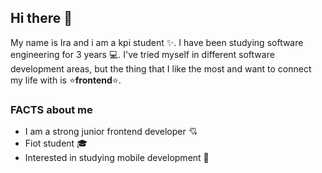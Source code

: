 ## Hi there 👋

My name is Ira and i am a kpi student :sparkles:. I have been studying software engineering for 3 years :computer:. I've tried myself in different software development areas, but the thing that I like the most and want to connect my life with is :star:**frontend**:star:.

### FACTS about me
* I am a strong junior frontend developer :cupid:
* Fiot student :mortar_board:
* Interested in studying mobile development :iphone:
